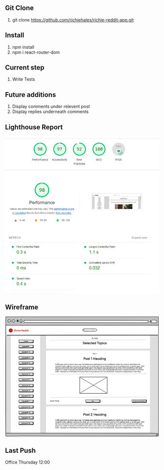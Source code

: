## Git Clone
1. git clone https://github.com/richiehales/richie-reddit-app.git



## Install
1. npm install
2. npm i react-router-dom



## Current step
1. Write Tests



## Future additions
1. Display comments under relevent post
2. Display replies underneath comments



## Lighthouse Report
![image info](./images/lighthouse.jpg)



## Wireframe
![image info](./images/postspage.jpg)



## Last Push
Office Thursday 12:00

